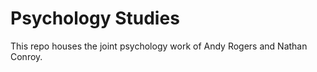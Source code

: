 
# Psychology Studies

This repo houses the joint psychology work of Andy Rogers and Nathan Conroy.
